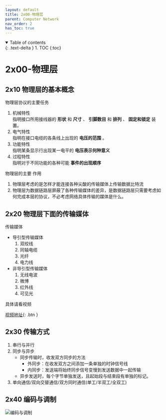 ```yaml
---
layout: default
title: 2x00-物理层
parent: Computer Network
nav_order: 2
has_toc: true
---
```


<details open markdown="block">
  <summary>
    Table of contents
  </summary>
  {: .text-delta }
1. TOC
{:toc}
</details>

# 2x00-物理层

## 2x10 物理层的基本概念

物理层协议的主要任务
1. 机械特性   
   指明接口所用接线器的 **形状** 和 **尺寸** 、 **引脚数目** 和 **排列** 、 **固定和锁定** 装置。
2. 电气特性  
   指明在接口电缆的各条线上出现的 **电压的范围** 。
3. 功能特性  
   指明某条显示行出现某一电平的 **电压表示何种意义**
4. 过程特性  
   指明对于不同功能的各种可能 **事件的出现顺序**


物理层的主要 作用

1. 物理层考虑的是怎样才能连接各种尖酸的传输媒体上传输数据比特流
2. 物理层为数据链路层屏蔽了各种传输媒体的差异，是数据链路层只需要考虑如何完成本层的协议，不必考虑网络具体传输的媒体是什么。

## 2x20 物理层下面的传输媒体

传输媒体
- 导引型传输媒体
   1. 双绞线
   2. 同轴电缆
   3. 光纤
   4. 电力线
- 非导引型传输媒体
   1. 无线电波
   2. 微博
   3. 红外线
   4. 可见光

具体请看视频

[<i class="fa-brands fa-bilibili"></i> 视频地址](https://www.bilibili.com/video/BV1c4411d7jb?p=15&share_source=copy_web){: .btn }

## 2x30 传输方式

1. 串行与并行
2. 同步与异步
   - 同步传输时，收发双方同步的方法
     - 外同步：在收发双方之间添加一条单独的时钟信号线
     - 内同步：发送端将始终同步信号变慢到发送数据中一起传输
   - 异步发送时，每个字节单独发送，且起始段与结束段有单独的标记。
3. 单向通信/双向交替通信/双方同时通信(单工/半双工/全双工)

## 2x40 编码与调制

![编码与调制](https://s2.loli.net/2022/07/01/kJ8vNqaSmX5Wi2e.png)

